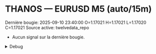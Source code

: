 # THANOS — EURUSD M5 (auto/15m)
Dernière bougie: 2025-09-10 23:40:00  O=1.17021  H=1.17021  L=1.17020  C=1.17021
Source active: twelvedata_repo

- Aucun signal sur la dernière bougie.

<details><summary>Debug</summary>

- TD_API_KEY manquant.

</details>
